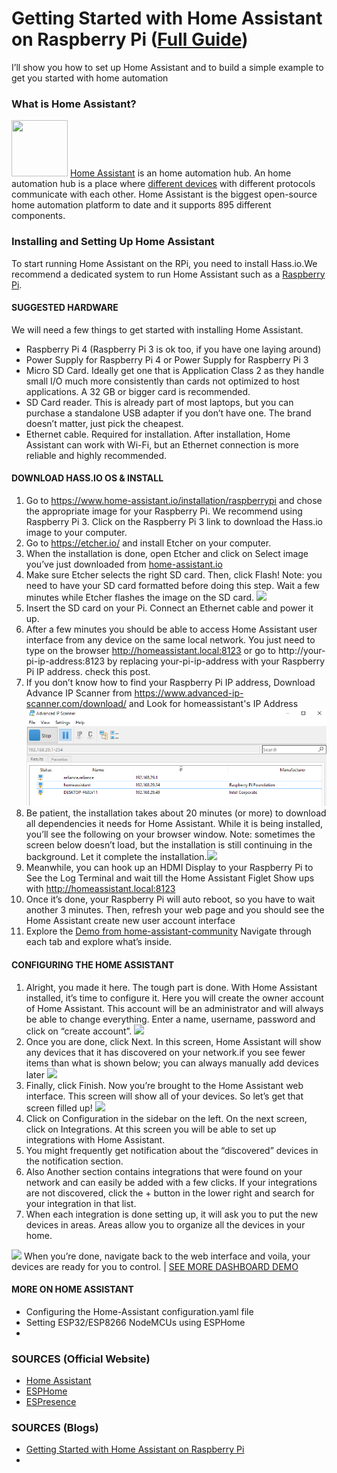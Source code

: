 # Getting Started with Home Assistant on Raspberry Pi (<a href="https://randomnerdtutorials.com/getting-started-with-home-assistant-on-raspberry-pi/" target="_blank">Full Guide</a>)
I’ll show you how to set up Home Assistant and to build a simple example to get you started with home automation

### What is Home Assistant?
<img src="https://i0.wp.com/randomnerdtutorials.com/wp-content/uploads/2017/09/home-assistant.png?resize=220%2C220&quality=100&strip=all&ssl=1" width="90px" height="90px">
<a href="https://www.home-assistant.io/" target="_blank">Home Assistant</a> is an home automation hub. An home automation hub is a place where <a href="https://www.home-assistant.io/integrations/" target="_blank">different devices</a> with different protocols communicate with each other. 
Home Assistant is the biggest open-source home automation platform to date and it supports 895 different components.

### Installing and Setting Up Home Assistant
To start running Home Assistant on the RPi, you need to install Hass.io.We recommend a dedicated system to run Home Assistant such as a <a href="">Raspberry Pi</a>.

#### SUGGESTED HARDWARE
We will need a few things to get started with installing Home Assistant.
* Raspberry Pi 4 (Raspberry Pi 3 is ok too, if you have one laying around)
* Power Supply for Raspberry Pi 4 or Power Supply for Raspberry Pi 3
* Micro SD Card. Ideally get one that is Application Class 2 as they handle small I/O much more consistently than cards not optimized to host applications. A 32 GB or bigger card is recommended.
* SD Card reader. This is already part of most laptops, but you can purchase a standalone USB adapter if you don’t have one. The brand doesn’t matter, just pick the cheapest.
* Ethernet cable. Required for installation. After installation, Home Assistant can work with Wi-Fi, but an Ethernet connection is more reliable and highly recommended.

#### DOWNLOAD HASS.IO OS & INSTALL

1) Go to https://www.home-assistant.io/installation/raspberrypi and chose the appropriate image for your Raspberry Pi. We recommend using Raspberry Pi 3. Click on the Raspberry Pi 3 link to download the Hass.io image to your computer.
2) Go to https://etcher.io/ and install Etcher on your computer.
3) When the installation is done, open Etcher and click on Select image you’ve just downloaded from <a href=" https://www.home-assistant.io/installation/raspberrypi">home-assistant.io</a>
4) Make sure Etcher selects the right SD card. Then, click Flash! Note: you need to have your SD card formatted before doing this step. Wait a few minutes while Etcher flashes the image on the SD card. <img src="https://i0.wp.com/randomnerdtutorials.com/wp-content/uploads/2017/09/flash-etcher.png?w=700&quality=100&strip=all&ssl=1"/>
6) Insert the SD card on your Pi. Connect an Ethernet cable and power it up.
7) After a few minutes you should be able to access Home Assistant user interface from any device on the same local network. You just need to type on the browser http://homeassistant.local:8123 or go to  http://your-pi-ip-address:8123 by replacing your-pi-ip-address with your Raspberry Pi IP address.  check this post.
8) If you don’t know how to find your Raspberry Pi IP address, Download Advance IP Scanner from https://www.advanced-ip-scanner.com/download/ and Look for homeassistant's IP Address <img src="https://github.com/SanjeevStephan/HomeAssistantOnPi/blob/main/samples_images/advanced-ip-scanner.PNG"/>
9) Be patient, the installation takes about 20 minutes (or more) to download all dependencies it needs for Home Assistant. While it is being installed, you’ll see the following on your browser window. Note: sometimes the screen below doesn’t load, but the installation is still continuing in the background. Let it complete the installation.<img src="https://i0.wp.com/randomnerdtutorials.com/wp-content/uploads/2017/09/home-assistant-installation-wait.jpg?w=233&quality=100&strip=all&ssl=1"/>
10) Meanwhile, you can hook up an HDMI Display to your Raspberry Pi to See the Log Terminal and wait till the Home Assistant Figlet Show ups with http://homeassistant.local:8123
11) Once it’s done, your Raspberry Pi will auto reboot, so you have to wait another 3 minutes. Then, refresh your web page and you should see the Home Assistant create new user account interface 
12) Explore the <a href="https://demo.home-assistant.io/#/lovelace/0" target="_blank"> Demo from home-assistant-community</a> Navigate through each tab and explore what’s inside.

#### CONFIGURING THE HOME ASSISTANT
1) Alright, you made it here. The tough part is done. With Home Assistant installed, it’s time to configure it. Here you will create the owner account of Home Assistant. This account will be an administrator and will always be able to change everything. Enter a name, username, password and click on “create account”.       <img src="https://www.home-assistant.io/images/getting-started/username.png"/>
2) Once you are done, click Next. In this screen, Home Assistant will show any devices that it has discovered on your network.if you see fewer items than what is shown below; you can always manually add devices later <img src="https://www.home-assistant.io/images/getting-started/devices.png"/>
3) Finally, click Finish. Now you’re brought to the Home Assistant web interface. This screen will show all of your devices. So let’s get that screen filled up! <img src="https://www.home-assistant.io/images/getting-started/lovelace.png"/>
4) Click on Configuration in the sidebar on the left. On the next screen, click on Integrations. At this screen you will be able to set up integrations with Home Assistant. 
5) You might frequently get notification about the “discovered” devices in the notification section. 
6) Also Another section contains integrations that were found on your network and can easily be added with a few clicks. If your integrations are not discovered, click the + button in the lower right and search for your integration in that list.
7) When each integration is done setting up, it will ask you to put the new devices in areas. Areas allow you to organize all the devices in your home.
<img src="https://www.home-assistant.io/images/getting-started/integrations.png"/>
When you’re done, navigate back to the web interface and voila, your devices are ready for you to control. | <a href="https://demo.home-assistant.io/#/lovelace/0">SEE MORE DASHBOARD DEMO</a>
 
#### MORE ON HOME ASSISTANT
* Configuring the Home-Assistant configuration.yaml file
* Setting ESP32/ESP8266 NodeMCUs using ESPHome
* 
### SOURCES (Official Website)
* <a href="https://www.home-assistant.io/">Home Assistant</a>
* <a href="https://esphome.io/">ESPHome</a>
* <a href="https://espresense.com/">ESPresence</a>

### SOURCES (Blogs)
* <a href="https://randomnerdtutorials.com/getting-started-with-home-assistant-on-raspberry-pi/">Getting Started with Home Assistant on Raspberry Pi</a>
* <a href=""></a>
